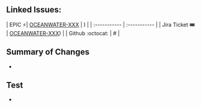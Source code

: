 ## Linked Issues:
| EPIC ⚡| [OCEANWATER-XXX](https://babelfish.arc.nasa.gov/jira/browse/OCEANWATER-XXX) |
) |
| :----------- | :----------- |
| Jira Ticket 🎟️   | [OCEANWATER-XXX](https://babelfish.arc.nasa.gov/jira/browse/OCEANWATER-XXX)) |
| Github :octocat:  | # |


## Summary of Changes
* 

## Test
* 
